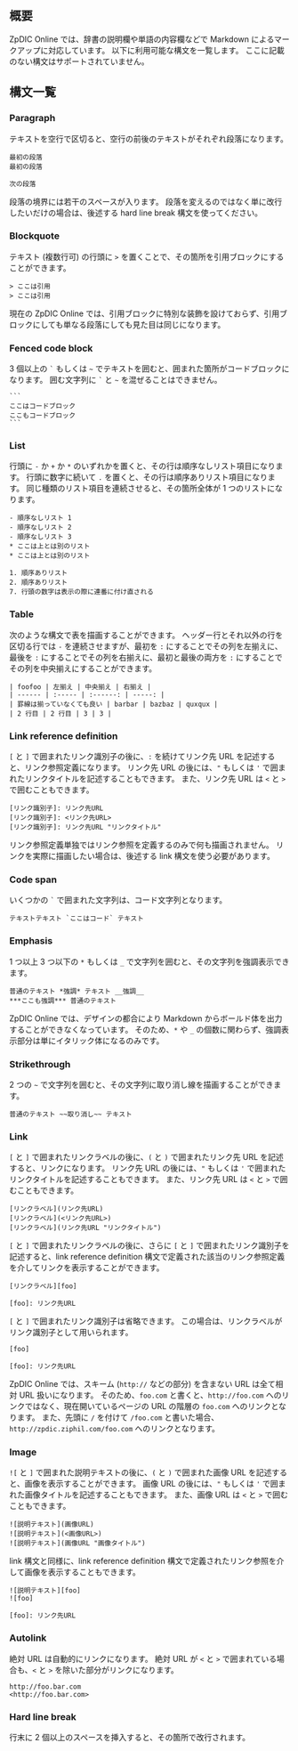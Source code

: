 <!-- title: 利用可能な Markdown 構文 -->


## 概要
ZpDIC Online では、辞書の説明欄や単語の内容欄などで Markdown によるマークアップに対応しています。
以下に利用可能な構文を一覧します。
ここに記載のない構文はサポートされていません。

## 構文一覧
### Paragraph
テキストを空行で区切ると、空行の前後のテキストがそれぞれ段落になります。
```
最初の段落
最初の段落

次の段落
```

段落の境界には若干のスペースが入ります。
段落を変えるのではなく単に改行したいだけの場合は、後述する hard line break 構文を使ってください。

### Blockquote
テキスト (複数行可) の行頭に `>` を置くことで、その箇所を引用ブロックにすることができます。
```
> ここは引用
> ここは引用
```

現在の ZpDIC Online では、引用ブロックに特別な装飾を設けておらず、引用ブロックにしても単なる段落にしても見た目は同じになります。

### Fenced code block
3 個以上の `` ` `` もしくは `~` でテキストを囲むと、囲まれた箇所がコードブロックになります。
囲む文字列に `` ` `` と `~` を混ぜることはできません。
````
```
ここはコードブロック
ここもコードブロック
```
````

### List
行頭に `-` か `+` か `*` のいずれかを置くと、その行は順序なしリスト項目になります。
行頭に数字に続いて `.` を置くと、その行は順序ありリスト項目になります。
同じ種類のリスト項目を連続させると、その箇所全体が 1 つのリストになります。
```
- 順序なしリスト 1
- 順序なしリスト 2
- 順序なしリスト 3
* ここは上とは別のリスト
* ここは上とは別のリスト

1. 順序ありリスト
2. 順序ありリスト
7. 行頭の数字は表示の際に連番に付け直される
```

### Table
次のような構文で表を描画することができます。
ヘッダー行とそれ以外の行を区切る行では `-` を連続させますが、最初を `:` にすることでその列を左揃えに、最後を `:` にすることでその列を右揃えに、最初と最後の両方を `:` にすることでその列を中央揃えにすることができます。
```
| foofoo | 左揃え | 中央揃え | 右揃え |
| ------ | :----- | :------: | -----: |
| 罫線は揃っていなくても良い | barbar | bazbaz | quxqux |
| 2 行目 | 2 行目 | 3 | 3 |
```

### Link reference definition
`[` と `]` で囲まれたリンク識別子の後に、`:` を続けてリンク先 URL を記述すると、リンク参照定義になります。
リンク先 URL の後には、`"` もしくは `'` で囲まれたリンクタイトルを記述することもできます。
また、リンク先 URL は `<` と `>` で囲むこともできます。
```
[リンク識別子]: リンク先URL
[リンク識別子]: <リンク先URL>
[リンク識別子]: リンク先URL "リンクタイトル"
```

リンク参照定義単独ではリンク参照を定義するのみで何も描画されません。
リンクを実際に描画したい場合は、後述する link 構文を使う必要があります。

### Code span
いくつかの `` ` `` で囲まれた文字列は、コード文字列となります。
```
テキストテキスト `ここはコード` テキスト
```

### Emphasis
1 つ以上 3 つ以下の `*` もしくは `_` で文字列を囲むと、その文字列を強調表示できます。
```
普通のテキスト *強調* テキスト __強調__
***ここも強調*** 普通のテキスト
```

ZpDIC Online では、デザインの都合により Markdown からボールド体を出力することができなくなっています。
そのため、`*` や `_` の個数に関わらず、強調表示部分は単にイタリック体になるのみです。

### Strikethrough
2 つの `~` で文字列を囲むと、その文字列に取り消し線を描画することができます。
```
普通のテキスト ~~取り消し~~ テキスト
```

### Link
`[` と `]` で囲まれたリンクラベルの後に、`(` と `)` で囲まれたリンク先 URL を記述すると、リンクになります。
リンク先 URL の後には、`"` もしくは `'` で囲まれたリンクタイトルを記述することもできます。
また、リンク先 URL は `<` と `>` で囲むこともできます。
```
[リンクラベル](リンク先URL)
[リンクラベル](<リンク先URL>)
[リンクラベル](リンク先URL "リンクタイトル")
```
`[` と `]` で囲まれたリンクラベルの後に、さらに `[` と `]` で囲まれたリンク識別子を記述すると、link reference definition 構文で定義された該当のリンク参照定義を介してリンクを表示することができます。
```
[リンクラベル][foo]

[foo]: リンク先URL
```
`[` と `]` で囲まれたリンク識別子は省略できます。
この場合は、リンクラベルがリンク識別子として用いられます。
```
[foo]

[foo]: リンク先URL
```

ZpDIC Online では、スキーム (`http://` などの部分) を含まない URL は全て相対 URL 扱いになります。
そのため、`foo.com` と書くと、`http://foo.com` へのリンクではなく、現在開いているページの URL の階層の `foo.com` へのリンクとなります。
また、先頭に `/` を付けて `/foo.com` と書いた場合、`http://zpdic.ziphil.com/foo.com` へのリンクとなります。

### Image
`![` と `]` で囲まれた説明テキストの後に、`(` と `)` で囲まれた画像 URL を記述すると、画像を表示することができます。
画像 URL の後には、`"` もしくは `'` で囲まれた画像タイトルを記述することもできます。
また、画像 URL は `<` と `>` で囲むこともできます。
```
![説明テキスト](画像URL)
![説明テキスト](<画像URL>)
![説明テキスト](画像URL "画像タイトル")
```
link 構文と同様に、link reference definition 構文で定義されたリンク参照を介して画像を表示することもできます。
```
![説明テキスト][foo]
![foo]

[foo]: リンク先URL
```

### Autolink
絶対 URL は自動的にリンクになります。
絶対 URL が `<` と `>` で囲まれている場合も、`<` と `>` を除いた部分がリンクになります。
```
http://foo.bar.com
<http://foo.bar.com>
```

### Hard line break
行末に 2 個以上のスペースを挿入すると、その箇所で改行されます。